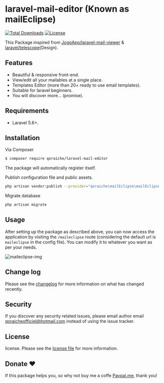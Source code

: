 # laravel-mail-editor (Known as mailEclipse)

[![Total Downloads](https://poser.pugx.org/qoraiche/laravel-mail-editor/downloads)](https://packagist.org/packages/qoraiche/laravel-mail-editor)
[![License](https://poser.pugx.org/qoraiche/laravel-mail-editor/license)](https://packagist.org/packages/qoraiche/laravel-mail-editor)

This Package inspired from [JoggApp/laravel-mail-viewer](https://github.com/JoggApp/laravel-mail-viewer) & [laravel/telescope](https://github.com/laravel/telescope)(Design).

## Features

* Beautiful & responsive front-end.
* View/edit all your mailables at a single place.
* Templates Editor (more than 20+ ready to use email templates).
* Suitable for laravel beginners.
* You will discover more... (promise).

## Requirements

* Laravel 5.6+.

## Installation

Via Composer

``` bash
$ composer require qoraiche/laravel-mail-editor
```

The package will automatically register itself.

Publish configuration file and public assets.

``` bash
php artisan vendor:publish --provider="qoraiche\mailEclipse\mailEclipseServiceProvider"
```

Migrate database

```bash
php artisan migrate
```

## Usage

After setting up the package as described above, you can now access the application by visiting the `/maileclipse` route (considering the default url is `maileclipse` in the config file). You can modify it to whatever you want as per your needs.

![maileclipse-img](https://i.imgur.com/cWD5odh.png)

## Change log

Please see the [changelog](changelog.md) for more information on what has changed recently.

## Security

If you discover any security related issues, please email author email [qoraicheofficiel@hotmail.com](mailto:qoraicheofficiel@hotmail.com) instead of using the issue tracker.

## License

license. Please see the [license file](LICENSE) for more information.

## Donate :heart:

If this package helps you, so why not buy me a coffe [Paypal.me](https://www.paypal.me/streamaps), thank you!

[ico-version]: https://img.shields.io/packagist/v/qoraiche/maileclipse.svg?style=flat-square
[ico-downloads]: https://img.shields.io/packagist/dt/qoraiche/maileclipse.svg?style=flat-square
[ico-travis]: https://img.shields.io/travis/qoraiche/maileclipse/master.svg?style=flat-square
[ico-styleci]: https://styleci.io/repos/12345678/shield

[link-packagist]: https://packagist.org/packages/qoraiche/maileclipse
[link-downloads]: https://packagist.org/packages/qoraiche/maileclipse
[link-travis]: https://travis-ci.org/qoraiche/maileclipse
[link-styleci]: https://styleci.io/repos/12345678
[link-author]: https://github.com/qoraiche
[link-contributors]: ../../contributors
